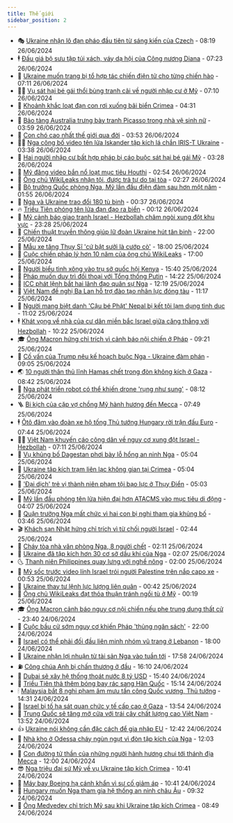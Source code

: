 ```yaml
---
title: Thế giới
sidebar_position: 2
---
```


<!-- vnexpress-the-gioi:START -->
- 🎭 [Ukraine nhận lô đạn pháo đầu tiên từ sáng kiến của Czech](https://vnexpress.net/ukraine-nhan-lo-dan-phao-dau-tien-tu-sang-kien-cua-czech-4762844.html) - 08:19 26/06/2024
- 🕴 [Đấu giá bộ sưu tập túi xách, váy dạ hội của Công nương Diana](https://vnexpress.net/dau-gia-bo-suu-tap-tui-xach-vay-da-hoi-cua-cong-nuong-diana-4762842.html) - 07:23 26/06/2024
- 🤭 [Ukraine muốn trang bị tổ hợp tác chiến điện tử cho từng chiến hào](https://vnexpress.net/ukraine-muon-trang-bi-to-hop-tac-chien-dien-tu-cho-tung-chien-hao-4762786.html) - 07:11 26/06/2024
- 🧑‍💻 [Vụ sát hại bé gái thổi bùng tranh cãi về người nhập cư ở Mỹ](https://vnexpress.net/vu-sat-hai-be-gai-thoi-bung-tranh-cai-ve-nguoi-nhap-cu-o-my-4762674.html) - 07:10 26/06/2024
- 🦏 [Khoảnh khắc loạt đạn con rơi xuống bãi biển Crimea](https://vnexpress.net/khoanh-khac-loat-dan-con-roi-xuong-bai-bien-crimea-4762729.html) - 04:31 26/06/2024
- 🦒 [Bảo tàng Australia trưng bày tranh Picasso trong nhà vệ sinh nữ](https://vnexpress.net/bao-tang-australia-trung-bay-tranh-picasso-trong-nha-ve-sinh-nu-4762730.html) - 03:59 26/06/2024
- 🌈 [Con chó cao nhất thế giới qua đời](https://vnexpress.net/con-cho-cao-nhat-the-gioi-qua-doi-4762709.html) - 03:53 26/06/2024
- 🧑‍🏫 [Nga công bố video tên lửa Iskander tập kích lá chắn IRIS-T Ukraine](https://vnexpress.net/nga-cong-bo-video-ten-lua-iskander-tap-kich-la-chan-iris-t-ukraine-4762707.html) - 03:38 26/06/2024
- 🐲 [Hai người nhập cư bất hợp pháp bị cáo buộc sát hại bé gái Mỹ](https://vnexpress.net/hai-nguoi-nhap-cu-bat-hop-phap-bi-cao-buoc-sat-hai-be-gai-my-4762669.html) - 03:28 26/06/2024
- 🦒 [Mỹ đăng video bắn nổ loạt mục tiêu Houthi](https://vnexpress.net/my-dang-video-ban-no-loat-muc-tieu-houthi-4762668.html) - 02:54 26/06/2024
- 🐻 [Ông chủ WikiLeaks nhận tội, được trả tự do tại tòa](https://vnexpress.net/ong-chu-wikileaks-nhan-toi-duoc-tra-tu-do-tai-toa-4762692.html) - 02:27 26/06/2024
- 🚀 [Bộ trưởng Quốc phòng Nga, Mỹ lần đầu điện đàm sau hơn một năm](https://vnexpress.net/bo-truong-quoc-phong-nga-my-lan-dau-dien-dam-sau-hon-mot-nam-4762675.html) - 01:55 26/06/2024
- 🥰 [Nga và Ukraine trao đổi 180 tù binh](https://vnexpress.net/nga-va-ukraine-trao-doi-180-tu-binh-4762643.html) - 00:37 26/06/2024
- 🔥 [Triều Tiên phóng tên lửa đạn đạo ra biển](https://vnexpress.net/trieu-tien-phong-ten-lua-dan-dao-ra-bien-4762644.html) - 00:12 26/06/2024
- 🥳 [Mỹ cảnh báo giao tranh Israel - Hezbollah châm ngòi xung đột khu vực](https://vnexpress.net/my-canh-bao-giao-tranh-israel-hezbollah-cham-ngoi-xung-dot-khu-vuc-4762616.html) - 23:28 25/06/2024
- 💼 [Chiến thuật truyền thông giúp lữ đoàn Ukraine hút tân binh](https://vnexpress.net/chien-thuat-truyen-thong-giup-lu-doan-ukraine-hut-tan-binh-4761951.html) - 22:00 25/06/2024
- 🤡 [Mẫu xe tăng Thụy Sĩ &#39;cứ bật sưởi là cướp cò&#39;](https://vnexpress.net/mau-xe-tang-thuy-si-cu-bat-suoi-la-cuop-co-4759749.html) - 18:00 25/06/2024
- 🌁 [Cuộc chiến pháp lý hơn 10 năm của ông chủ WikiLeaks](https://vnexpress.net/cuoc-chien-phap-ly-hon-10-nam-cua-ong-chu-wikileaks-4762229.html) - 17:00 25/06/2024
- 🤩 [Người biểu tình xông vào trụ sở quốc hội Kenya](https://vnexpress.net/nguoi-bieu-tinh-xong-vao-tru-so-quoc-hoi-kenya-4762592.html) - 15:40 25/06/2024
- 🎉 [Pháp muốn duy trì đối thoại với Tổng thống Putin](https://vnexpress.net/phap-muon-duy-tri-doi-thoai-voi-tong-thong-putin-4762582.html) - 14:22 25/06/2024
- 🎉 [ICC phát lệnh bắt hai lãnh đạo quân sự Nga](https://vnexpress.net/icc-phat-lenh-bat-hai-lanh-dao-quan-su-nga-4762568.html) - 12:19 25/06/2024
- 🌁 [Việt Nam đề nghị Ba Lan hỗ trợ đào tạo nhân lực đóng tàu](https://vnexpress.net/viet-nam-de-nghi-ba-lan-ho-tro-dao-tao-nhan-luc-dong-tau-4762554.html) - 11:17 25/06/2024
- 🌊 [Người mang biệt danh &#39;Cậu bé Phật&#39; Nepal bị kết tội lạm dụng tình dục](https://vnexpress.net/nguoi-mang-biet-danh-cau-be-phat-nepal-bi-ket-toi-lam-dung-tinh-duc-4762523.html) - 11:02 25/06/2024
- 🕴 [Khát vọng về nhà của cư dân miền bắc Israel giữa căng thẳng với Hezbollah](https://vnexpress.net/khat-vong-ve-nha-cua-cu-dan-mien-bac-israel-giua-cang-thang-voi-hezbollah-4762287.html) - 10:22 25/06/2024
- 🎓 [Ông Macron hứng chỉ trích vì cảnh báo nội chiến ở Pháp](https://vnexpress.net/ong-macron-hung-chi-trich-vi-canh-bao-noi-chien-o-phap-4762464.html) - 09:21 25/06/2024
- 🦩 [Cố vấn của Trump nêu kế hoạch buộc Nga - Ukraine đàm phán](https://vnexpress.net/co-van-cua-trump-neu-ke-hoach-buoc-nga-ukraine-dam-phan-4762441.html) - 09:05 25/06/2024
- 🌏 [10 người thân thủ lĩnh Hamas chết trong đòn không kích ở Gaza](https://vnexpress.net/10-nguoi-than-thu-linh-hamas-chet-trong-don-khong-kich-o-gaza-4762437.html) - 08:42 25/06/2024
- 🌋 [Nga phát triển robot có thể khiến drone &#39;rụng như sung&#39;](https://vnexpress.net/nga-phat-trien-robot-co-the-khien-drone-rung-nhu-sung-4762342.html) - 08:12 25/06/2024
- 🪜 [Bi kịch của cặp vợ chồng Mỹ hành hương đến Mecca](https://vnexpress.net/bi-kich-cua-cap-vo-chong-my-hanh-huong-den-mecca-4762310.html) - 07:49 25/06/2024
- 🕴 [Ôtô đâm vào đoàn xe hộ tống Thủ tướng Hungary rời trận đấu Euro](https://vnexpress.net/oto-dam-vao-doan-xe-ho-tong-thu-tuong-hungary-roi-tran-dau-euro-4762418.html) - 07:44 25/06/2024
- 🧑‍🏫 [Việt Nam khuyến cáo công dân về nguy cơ xung đột Israel - Hezbollah](https://vnexpress.net/viet-nam-khuyen-cao-cong-dan-ve-nguy-co-xung-dot-israel-hezbollah-4762353.html) - 07:11 25/06/2024
- 🌮 [Vụ khủng bố Dagestan phơi bày lỗ hổng an ninh Nga](https://vnexpress.net/vu-khung-bo-dagestan-phoi-bay-lo-hong-an-ninh-nga-4762213.html) - 05:04 25/06/2024
- 🚦 [Ukraine tập kích trạm liên lạc không gian tại Crimea](https://vnexpress.net/ukraine-tap-kich-tram-lien-lac-khong-gian-tai-crimea-4762325.html) - 05:04 25/06/2024
- 💫 [&#39;Đại dịch&#39; trẻ vị thành niên phạm tội bạo lực ở Thụy Điển](https://vnexpress.net/dai-dich-tre-vi-thanh-nien-pham-toi-bao-luc-o-thuy-dien-4762242.html) - 05:03 25/06/2024
- 🤡 [Mỹ lần đầu phóng tên lửa hiện đại hơn ATACMS vào mục tiêu di động](https://vnexpress.net/my-lan-dau-phong-ten-lua-hien-dai-hon-atacms-vao-muc-tieu-di-dong-4762264.html) - 04:07 25/06/2024
- 🦣 [Quận trưởng Nga mất chức vì hai con bị nghi tham gia khủng bố](https://vnexpress.net/quan-truong-nga-mat-chuc-vi-hai-con-bi-nghi-tham-gia-khung-bo-4762289.html) - 03:46 25/06/2024
- 🎬 [Khách sạn Nhật hứng chỉ trích vì từ chối người Israel](https://vnexpress.net/khach-san-nhat-hung-chi-trich-vi-tu-choi-nguoi-israel-4762228.html) - 02:44 25/06/2024
- 🎉 [Cháy tòa nhà văn phòng Nga, 8 người chết](https://vnexpress.net/chay-toa-nha-van-phong-nga-8-nguoi-chet-4762225.html) - 02:11 25/06/2024
- 🎡 [Ukraine đã tập kích hơn 30 cơ sở dầu khí của Nga](https://vnexpress.net/ukraine-da-tap-kich-hon-30-co-so-dau-khi-cua-nga-4762234.html) - 02:07 25/06/2024
- 🌜 [Thanh niên Philippines quay lưng với nghề nông](https://vnexpress.net/thanh-nien-philippines-quay-lung-voi-nghe-nong-4761944.html) - 02:00 25/06/2024
- 🎡 [Mỹ sốc trước video lính Israel trói người Palestine trên nắp capo xe](https://vnexpress.net/my-soc-truoc-video-linh-israel-troi-nguoi-palestine-tren-nap-capo-xe-4762195.html) - 00:53 25/06/2024
- 🤗 [Ukraine thay tư lệnh lực lượng liên quân](https://vnexpress.net/ukraine-thay-tu-lenh-luc-luong-lien-quan-4762201.html) - 00:42 25/06/2024
- 🦩 [Ông chủ WikiLeaks đạt thỏa thuận tránh ngồi tù ở Mỹ](https://vnexpress.net/ong-chu-wikileaks-dat-thoa-thuan-tranh-ngoi-tu-o-my-4762199.html) - 00:19 25/06/2024
- 🎓 [Ông Macron cảnh báo nguy cơ nội chiến nếu phe trung dung thất cử](https://vnexpress.net/ong-macron-canh-bao-nguy-co-noi-chien-neu-phe-trung-dung-that-cu-4762189.html) - 23:40 24/06/2024
- 🌁 [Cuộc bầu cử sớm nguy cơ khiến Pháp &#39;thủng ngân sách&#39;](https://vnexpress.net/cuoc-bau-cu-som-nguy-co-khien-phap-thung-ngan-sach-4761954.html) - 22:00 24/06/2024
- 🤩 [Israel có thể phải đối đầu liên minh nhóm vũ trang ở Lebanon](https://vnexpress.net/israel-co-the-phai-doi-dau-lien-minh-nhom-vu-trang-o-lebanon-4761788.html) - 18:00 24/06/2024
- 👹 [Ukraine nhận lợi nhuận từ tài sản Nga vào tuần tới](https://vnexpress.net/ukraine-nhan-loi-nhuan-tu-tai-san-nga-vao-tuan-toi-4762155.html) - 17:58 24/06/2024
- ⛽️ [Công chúa Anh bị chấn thương ở đầu](https://vnexpress.net/cong-chua-anh-bi-chan-thuong-o-dau-4762149.html) - 16:10 24/06/2024
- 🚀 [Dubai sẽ xây hệ thống thoát nước 8 tỷ USD](https://vnexpress.net/dubai-se-xay-he-thong-thoat-nuoc-8-ty-usd-4762139.html) - 15:40 24/06/2024
- 🎡 [Triều Tiên thả thêm bóng bay rác sang Hàn Quốc](https://vnexpress.net/trieu-tien-tha-them-bong-bay-rac-sang-han-quoc-4762125.html) - 15:14 24/06/2024
- 🕯 [Malaysia bắt 8 nghi phạm âm mưu tấn công Quốc vương, Thủ tướng](https://vnexpress.net/malaysia-bat-8-nghi-pham-am-muu-tan-cong-quoc-vuong-thu-tuong-4762121.html) - 14:31 24/06/2024
- 🐻 [Israel bị tố hạ sát quan chức y tế cấp cao ở Gaza](https://vnexpress.net/israel-bi-to-ha-sat-quan-chuc-y-te-cap-cao-o-gaza-4762106.html) - 13:54 24/06/2024
- 🚦 [Trung Quốc sẽ tăng mở cửa với trái cây chất lượng cao Việt Nam](https://vnexpress.net/trung-quoc-se-tang-mo-cua-voi-trai-cay-chat-luong-cao-viet-nam-4762115.html) - 13:52 24/06/2024
- 👍 [Ukraine nói không cần đặc cách để gia nhập EU](https://vnexpress.net/ukraine-noi-khong-can-dac-cach-de-gia-nhap-eu-4762099.html) - 12:42 24/06/2024
- 🚀 [Nhà kho ở Odessa cháy ngùn ngụt vì đòn tập kích của Nga](https://vnexpress.net/nha-kho-o-odessa-chay-ngun-ngut-vi-don-tap-kich-cua-nga-4762083.html) - 12:03 24/06/2024
- 🌮 [Con đường tử thần của những người hành hương chui tới thánh địa Mecca](https://vnexpress.net/con-duong-tu-than-cua-nhung-nguoi-hanh-huong-chui-toi-thanh-dia-mecca-4761750.html) - 12:00 24/06/2024
- 😎 [Nga triệu đại sứ Mỹ về vụ Ukraine tập kích Crimea](https://vnexpress.net/nga-trieu-dai-su-my-ve-vu-ukraine-tap-kich-crimea-4762057.html) - 10:41 24/06/2024
- 🐲 [Máy bay Boeing hạ cánh khẩn vì sự cố giảm áp](https://vnexpress.net/may-bay-boeing-ha-canh-khan-vi-su-co-giam-ap-4762022.html) - 10:41 24/06/2024
- 💫 [Hungary muốn Nga tham gia hệ thống an ninh châu Âu](https://vnexpress.net/hungary-muon-nga-tham-gia-he-thong-an-ninh-chau-au-4761991.html) - 09:32 24/06/2024
- 👀 [Ông Medvedev chỉ trích Mỹ sau khi Ukraine tập kích Crimea](https://vnexpress.net/ong-medvedev-chi-trich-my-sau-khi-ukraine-tap-kich-crimea-4761757.html) - 08:49 24/06/2024<!-- vnexpress-the-gioi:END -->